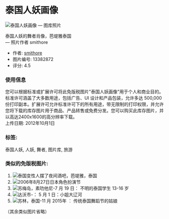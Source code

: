 # 泰国人妖画像

![泰国人妖画像 — 图库照片](https://st.depositphotos.com/1719789/1338/i/950/depositphotos_13382872-stock-photo-thai-ladyboy-portrait.jpg)

泰国人妖的舞者肖像，芭堤雅泰国  
— 照片作者 smithore  
- 作者: [smithore](https://st.depositphotos.com/1719789/1338/i/950/depositphotos_13382872-stock-photo-thai-ladyboy-portrait.jpg)  
- 图片编号: 13382872  
- 评分: 4.5  

### 使用信息

您可以根据标准或扩展许可将此免版税图片"泰国人妖画像"用于个人和商业目的。标准许可涵盖了大多数用途，包括广告、UI 设计和产品包装，允许多达 500,000 份打印副本。扩展许可允许标准许可下的所有用途，带无限制的打印权限，并允许您将下载的库存图片用于商品、产品转售或免费分发。您可以购买此库存图片，并以高达2400x1600的高分辨率下载。  
上传日期: 2012年10月1日  

### 标签:

泰国人妖, 人妖, 舞者, 图片库, 旅游  

### 类似的免版税图片:

1. ![泰国变性人摆了夜间酒吧，芭堤雅，泰国](https://st.depositphotos.com/1719789/1338/i/150/depositphotos_13382874-stock-photo-thai-transsexual.jpg)
2. ![2006年8月27日日本角色扮演节](https://st2.depositphotos.com/6230792/49347/i/150/depositphotos_493479966-stock-photo-aug-2006-cosplayer-characters-japan.jpg)
3. ![苏梅岛，素叻他尼-7 月 19 日： 不明的泰国学生 13-16 岁](https://st.depositphotos.com/1092255/2917/i/150/depositphotos_29179261-stock-photo-unidentified-thai-students-during-sport.jpg)
4. ![达沃市-： 5 月 1 日：小姐大辽河](https://st.depositphotos.com/1008420/4587/i/150/depositphotos_45876479-stock-photo-miss-daliao-2014.jpg)
5. ![苏林，泰国-11 月 2015年 ︰ 传统泰国舞蹈节的姑娘](https://st2.depositphotos.com/3531125/10438/i/150/depositphotos_104384506-stock-photo-traditional-thai-dance-girls.jpg)

（其余类似图片省略）